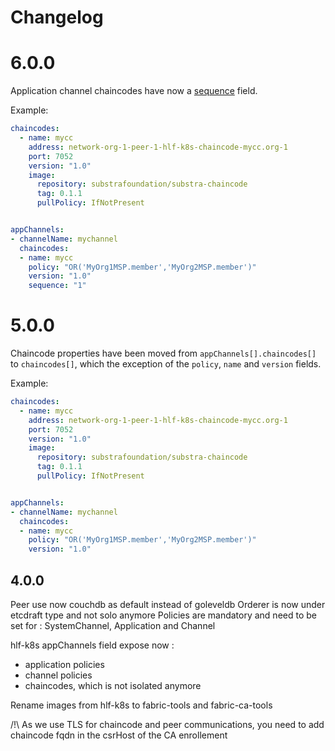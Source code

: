# Changelog


# 6.0.0

Application channel chaincodes have now a [sequence](https://hyperledger-fabric.readthedocs.io/en/release-2.2/commands/peerlifecycle.html?highlight=sequence) field.

Example:

```yaml
chaincodes:
  - name: mycc
    address: network-org-1-peer-1-hlf-k8s-chaincode-mycc.org-1
    port: 7052
    version: "1.0"
    image:
      repository: substrafoundation/substra-chaincode
      tag: 0.1.1
      pullPolicy: IfNotPresent


appChannels:
- channelName: mychannel
  chaincodes:
  - name: mycc
    policy: "OR('MyOrg1MSP.member','MyOrg2MSP.member')"
    version: "1.0"
    sequence: "1"
```

# 5.0.0

Chaincode properties have been moved from `appChannels[].chaincodes[]` to `chaincodes[]`, which the exception of the `policy`, `name` and `version` fields.

Example:

```yaml
chaincodes:
  - name: mycc
    address: network-org-1-peer-1-hlf-k8s-chaincode-mycc.org-1
    port: 7052
    version: "1.0"
    image:
      repository: substrafoundation/substra-chaincode
      tag: 0.1.1
      pullPolicy: IfNotPresent


appChannels:
- channelName: mychannel
  chaincodes:
  - name: mycc
    policy: "OR('MyOrg1MSP.member','MyOrg2MSP.member')"
    version: "1.0"
```

## 4.0.0


Peer use now couchdb as default instead of goleveldb
Orderer is now under etcdraft type and not solo anymore
Policies are mandatory and need to be set for : SystemChannel, Application and Channel


hlf-k8s appChannels field expose now :
 - application policies
 - channel policies
 - chaincodes, which is not isolated anymore

Rename images from hlf-k8s to fabric-tools and fabric-ca-tools

/!\ As we use TLS for chaincode and peer communications, you need to add chaincode fqdn in the csrHost of the CA enrollement
